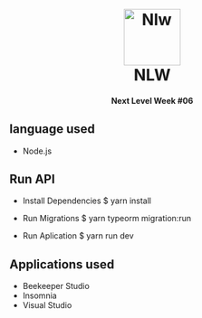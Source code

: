 <h1 align="center">
  <br>
  <a><img src="https://d1fdloi71mui9q.cloudfront.net/yUionMNDTN6ypo1SVO7V_c3c142e0c4aee58746979d454bff3a085" alt="Nlw" width="100"></a>
  <br>
NLW
  <br>
</h1>

<h4 align="center">Next Level Week #06</h4>

## language used

* Node.js

## Run API

* Install Dependencies
$ yarn install

* Run Migrations
$ yarn typeorm migration:run
*  Run Aplication
$ yarn run dev

## Applications used

* Beekeeper Studio
* Insomnia
* Visual Studio
